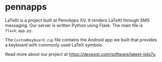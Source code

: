 # pennapps

LaTeXt is a project built at PennApps XV. It renders LaTeXt through SMS messaging. Our server is written Python using Flask. The main file is ```flask_app.py```.

The ```CustomKeyboard.zip``` file contains the Android app we built that provides a keyboard with commonly used LaTeX symbols. 

Read more about our project at https://devpost.com/software/latext-jidg7u
